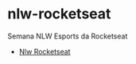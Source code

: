 # nlw-rocketseat
Semana NLW Esports da Rocketseat

<ul>
  <li><a href="https://github.com/luistomasini/nlw-rocketseat/blob/main/index.html">Nlw Rocketseat</li>
</ul>
